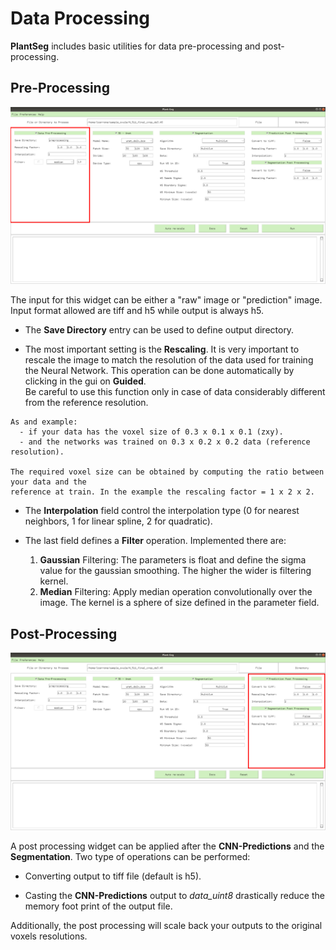 # Data Processing 
**PlantSeg** includes basic utilities for data pre-processing and post-processing. 

## Pre-Processing
![alt text](./images/preprocessing.png)

The input for this widget can be either a "raw" image or "prediction" image. 
Input format allowed are tiff and h5 while output is always h5.
  
* The **Save Directory** entry can be used to define output directory.  

* The most important setting is the **Rescaling**. It is very important to rescale the image to 
 match the resolution of the data used for training the Neural Network.
This operation can be done automatically by clicking in the gui on **Guided**.  
Be careful to use this function only in case of data considerably different from 
the reference resolution.
```
As and example:
  - if your data has the voxel size of 0.3 x 0.1 x 0.1 (zxy).
  - and the networks was trained on 0.3 x 0.2 x 0.2 data (reference resolution).

The required voxel size can be obtained by computing the ratio between your data and the
reference at train. In the example the rescaling factor = 1 x 2 x 2. 
```

* The **Interpolation** field control the interpolation type (0 for nearest neighbors, 1 for linear spline, 
2 for quadratic).

* The last field defines a **Filter** operation. Implemented there are:
    1. **Gaussian** Filtering: The parameters is float and define the sigma value for the gaussian smoothing. 
The higher the wider is filtering kernel.
    2. **Median** Filtering: Apply median operation convolutionally over the image.
 The kernel is a sphere of size defined in the parameter field.

## Post-Processing
![alt text](./images/postprocessing.png)

A post processing widget can be applied after the **CNN-Predictions** and the **Segmentation**.
Two type of operations can be performed:
 * Converting output to tiff file (default is h5).  
 
 * Casting the **CNN-Predictions** output to *data_uint8* drastically reduce the memory foot print of the output 
 file.  
 
Additionally, the post processing will scale back your outputs to the original voxels resolutions. 